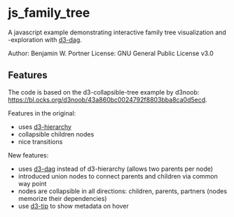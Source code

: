 # js_family_tree

A javascript example demonstrating interactive family tree visualization and -exploration with [d3-dag](https://github.com/erikbrinkman/d3-dag).

Author: Benjamin W. Portner
License: GNU General Public License v3.0

## Features
The code is based on the d3-collapsible-tree example by d3noob: https://bl.ocks.org/d3noob/43a860bc0024792f8803bba8ca0d5ecd.

Features in the original:
- uses [d3-hierarchy](https://github.com/d3/d3-hierarchy)
- collapsible children nodes
- nice transitions
 
New features:
- uses [d3-dag](https://github.com/erikbrinkman/d3-dag) instead of d3-hierarchy (allows two parents per node)
- introduced union nodes to connect parents and children via common way point
- nodes are collapsible in all directions: children, parents, partners (nodes memorize their dependencies)
- use [d3-tip](https://github.com/caged/d3-tip) to show metadata on hover

